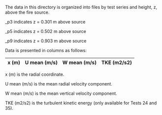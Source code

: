The data in this directory is organized into files by test series and height, z, above the fire source.

_p3 indicates z = 0.301 m above source

_p5 indicates z = 0.502 m above source

_p9 indicates z = 0.903 m above source

Data is presented in columns as follows:

| x (m) | U mean (m/s) | W mean (m/s) | TKE (m2/s2) |
| ----- | ------------ | ------------ | ----------- |

x (m) is the radial coordinate.

U mean (m/s) is the mean radial velocity component.

W mean (m/s) is the mean vertical velocity component.

TKE (m2/s2) is the turbulent kinetic energy (only available for Tests 24 and 35).
